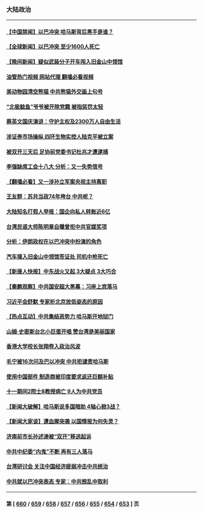 ### 大陆政治
---
#### [【中国禁闻】以巴冲突 哈马斯背后黑手是谁？](../../pages/ncid277/n14091574.md?10101645) 
#### [【全球新闻】以巴冲突 至少1600人死亡](../../pages/ncid277/n14092045.md?10101645) 
#### [【晚间新闻】疑似武装分子开车闯入旧金山中领馆](../../pages/ncid277/n14092044.md?10101645) 
#### [油管热门视频 网站代理 翻墙必看视频](http://138.2.39.72:81/youtube.html?epic-marker?10101645)
#### [美动物园清空熊猫 中共熊猫外交画上句号](../../pages/ncid277/n14091930.md?10101645) 
#### [“北极鲶鱼”爷爷被开除党籍 被指惩罚太轻](../../pages/ncid277/n14091951.md?10101645) 
#### [蔡英文国庆演讲：守护主权及2300万人自由生活](../../pages/ncid277/n14091911.md?10101645) 
#### [涉证券市场操纵 四环生物实控人陆克平被立案](../../pages/ncid277/n14091915.md?10101645) 
#### [被双开三天后 足协前党委书记杜兆才遭逮捕](../../pages/ncid277/n14091912.md?10101645) 
#### [李强缺席工会十八大 分析：又一失势信号](../../pages/ncid277/n14091905.md?10101645) 
#### [【翻墙必看】又一涉孙立军案央视主持离职](../../pages/ncid277/n14091914.md?10101645) 
#### [王友群：苏共当政74年垮台 中共呢？](../../pages/ncid277/n14091837.md?10101645) 
#### [大陆知名打假人举报：国企向私人转账近6亿](../../pages/ncid277/n14091902.md?10101645) 
#### [台湾民谣大师陈明章自曝曾拒中共官媒奖项](../../pages/ncid277/n14091743.md?10101645) 
#### [分析：伊朗政权在以巴冲突中扮演的角色](../../pages/ncid277/n14091799.md?10101645) 
#### [汽车撞入旧金山中领馆签证处 司机中枪死亡](../../pages/ncid277/n14091803.md?10101645) 
#### [【新唐人快报】中东战火又起 3大疑点 3大巧合](../../pages/ncid277/n14091783.md?10101645) 
#### [【秦鹏观察】中共国安超大黑幕：习座上宾落马](../../pages/ncid277/n14091778.md?10101645) 
#### [习近平会舒默 专家析北京放低姿态的原因](../../pages/ncid277/n14091508.md?10101645) 
#### [【热点互动】中共集结恶势力 哈马斯开地狱门](../../pages/ncid277/n14091735.md?10101645) 
#### [山姆·史密斯台北小巨蛋开唱 赞台湾是美丽国家](../../pages/ncid277/n14091711.md?10101645) 
#### [香港大学校长张翔卷入政治风波](../../pages/ncid277/n14091597.md?10101645) 
#### [毛宁被16次问及巴以冲突 中共拒谴责哈马斯](../../pages/ncid277/n14091652.md?10101645) 
#### [使用中国部件 制造商被印度要求返还巨额补贴](../../pages/ncid277/n14091551.md?10101645) 
#### [十一期间2院士8教授病亡 9人为中共党员](../../pages/ncid277/n14091624.md?10101645) 
#### [【新闻大破解】哈马斯说多国暗助 4轴心掀3战？](../../pages/ncid277/n14091564.md?10101645) 
#### [【新闻大家谈】遭血腥突袭 以国情报为何失灵？](../../pages/ncid277/n14091577.md?10101645) 
#### [济南前市长孙述涛被“双开”移送起诉](../../pages/ncid277/n14091593.md?10101645) 
#### [中共中纪委“内鬼”不断 再有三人落马](../../pages/ncid277/n14091434.md?10101645) 
#### [台湾研讨会 关注中国经济疲弱冲击中共统治](../../pages/ncid277/n14091555.md?10101645) 
#### [中共就以巴冲突表态 专家：中共觊乱中取利](../../pages/ncid277/n14091443.md?10101645) 

---
#### 第 [ [660](./660.md?10101645) / [659](./659.md?10101645) / [658](./658.md?10101645) / [657](./657.md?10101645) / [656](./656.md?10101645) / [655](./655.md?10101645) / [654](./654.md?10101645) / [653](./653.md?10101645) ] 页
